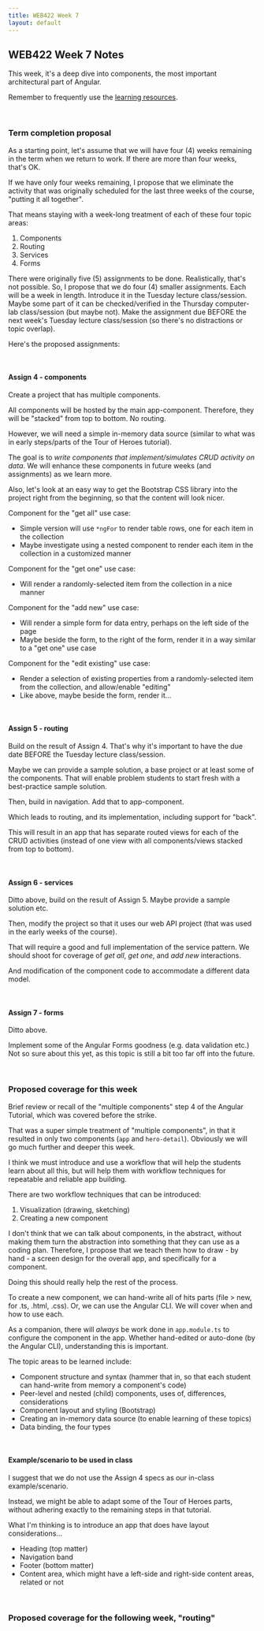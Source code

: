 ```yaml
---
title: WEB422 Week 7
layout: default
---
```


## WEB422 Week 7 Notes

This week, it's a deep dive into components, the most important architectural part of Angular.

Remember to frequently use the [learning resources](/resources).

<br>

### Term completion proposal

As a starting point, let's assume that we will have four (4) weeks remaining in the term when we return to work. If there are more than four weeks, that's OK. 

If we have only four weeks remaining, I propose that we eliminate the activity that was originally scheduled for the last three weeks of the course, "putting it all together". 

That means staying with a week-long treatment of each of these four topic areas:
1. Components
2. Routing
3. Services
4. Forms

There were originally five (5) assignments to be done. Realistically, that's not possible. So, I propose that we do four (4) smaller assignments. Each will be a week in length. Introduce it in the Tuesday lecture class/session. Maybe some part of it can be checked/verified in the Thursday computer-lab class/session (but maybe not). Make the assignment due BEFORE the next week's Tuesday lecture class/session (so there's no distractions or topic overlap).

Here's the proposed assignments:

<br>

#### Assign 4 - components

Create a project that has multiple components.  

All components will be hosted by the main app-component. Therefore, they will be "stacked" from top to bottom. No routing.  

However, we will need a simple in-memory data source (similar to what was in early steps/parts of the Tour of Heroes tutorial).  

The goal is to *write components that implement/simulates CRUD activity on data*.  We will enhance these components in future weeks (and assignments) as we learn more.  

Also, let's look at an easy way to get the Bootstrap CSS library into the project right from the beginning, so that the content will look nicer. 

Component for the "get all" use case:
* Simple version will use `*ngFor` to render table rows, one for each item in the collection
* Maybe investigate using a nested component to render each item in the collection in a customized manner

Component for the "get one" use case:
* Will render a randomly-selected item from the collection in a nice manner

Component for the "add new" use case:
* Will render a simple form for data entry, perhaps on the left side of the page
* Maybe beside the form, to the right of the form, render it in a way similar to a "get one" use case

Component for the "edit existing" use case:
* Render a selection of existing properties from a randomly-selected item from the collection, and allow/enable "editing"
* Like above, maybe beside the form, render it... 

<br>

#### Assign 5 - routing

Build on the result of Assign 4. That's why it's important to have the due date BEFORE the Tuesday lecture class/session. 

Maybe we can provide a sample solution, a base project or at least some of the components. That will enable problem students to start fresh with a best-practice sample solution. 

Then, build in navigation. Add that to app-component.

Which leads to routing, and its implementation, including support for "back". 

This will result in an app that has separate routed views for each of the CRUD activities (instead of one view with all components/views stacked from top to bottom). 

<br>

#### Assign 6 - services

Ditto above, build on the result of Assign 5. Maybe provide a sample solution etc. 

Then, modify the project so that it uses our web API project (that was used in the early weeks of the course). 

That will require a good and full implementation of the service pattern. We should shoot for coverage of *get all*, *get one*, and *add new* interactions. 

And modification of the component code to accommodate a different data model. 

<br>

#### Assign 7 - forms

Ditto above.

Implement some of the Angular Forms goodness (e.g. data validation etc.) Not so sure about this yet, as this topic is still a bit too far off into the future. 

<br>

### Proposed coverage for this week

Brief review or recall of the "multiple components" step 4 of the Angular Tutorial, which was covered before the strike. 

That was a super simple treatment of "multiple components", in that it resulted in only two components (`app` and `hero-detail`). Obviously we will go much further and deeper this week.

I think we must introduce and use a workflow that will help the students learn about all this, but will help them with workflow techniques for repeatable and reliable app building. 

There are two workflow techniques that can be introduced:
1. Visualization (drawing, sketching)
2. Creating a new component

I don't think that we can talk about components, in the abstract, without making them turn the abstraction into something that they can use as a coding plan. Therefore, I propose that we teach them how to draw - by hand - a screen design for the overall app, and specifically for a component. 

Doing this should really help the rest of the process.

To create a new component, we can hand-write all of hits parts (file > new, for .ts, .html, .css). Or, we can use the Angular CLI. We will cover when and how to use each. 

As a companion, there will *always* be work done in `app.module.ts` to configure the component in the app. Whether hand-edited or auto-done (by the Angular CLI), understanding this is important. 

The topic areas to be learned include: 
* Component structure and syntax (hammer that in, so that each student can hand-write from memory a component's code)
* Peer-level and nested (child) components, uses of, differences, considerations
* Component layout and styling (Bootstrap)
* Creating an in-memory data source (to enable learning of these topics)
* Data binding, the four types

<br>

#### Example/scenario to be used in class

I suggest that we do not use the Assign 4 specs as our in-class example/scenario. 

Instead, we might be able to adapt some of the Tour of Heroes parts, without adhering exactly to the remaining steps in that tutorial. 

What I'm thinking is to introduce an app that does have layout considerations...
* Heading (top matter)
* Navigation band
* Footer (bottom matter)
* Content area, which might have a left-side and right-side content areas, related or not

<br>

### Proposed coverage for the following week, "routing"

<br>
